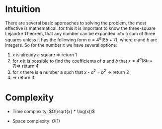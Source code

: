 # Intuition
There are several basic approaches to solving the problem, the most effective is mathematical. for this it is important to know the three-square Lejandre Theorem, that any number can be expanded into a sum of three squares unless it has the following form $n=4^a(8b+7)$, where $a$ and $b$ are integers.
So for the number $x$ we have several options:
1) $x$ is already a square => return 1
2) for $x$ it is possible to find the coefficients of $a$ and $b$ that $x=4^a(8b+7)$=> return 4
3) for $x$ there is a number a such that $x$ - $a^2$ = $b^2$ => return 2
4) => return 3

# Complexity
- Time complexity:
$O(\sqrt{x} * \log(x))$

- Space complexity:
$O(1)$
